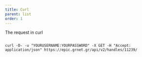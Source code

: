 ```yaml
---
title: Curl
parent: list
order: 1
---
```

The request in curl

<pre><code>
curl -D- -u "YOURUSERNAME:YOURPASSWORD" -X GET -H "Accept: application/json" https://epic.grnet.gr/api/v2/handles/11239/
</code></pre>

